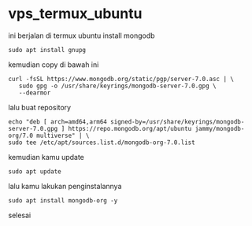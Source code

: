 # vps_termux_ubuntu
ini berjalan di termux ubuntu
install mongodb
```
sudo apt install gnupg
```
kemudian copy di bawah ini
```
curl -fsSL https://www.mongodb.org/static/pgp/server-7.0.asc | \
   sudo gpg -o /usr/share/keyrings/mongodb-server-7.0.gpg \
   --dearmor
```
lalu buat repository
```
echo "deb [ arch=amd64,arm64 signed-by=/usr/share/keyrings/mongodb-server-7.0.gpg ] https://repo.mongodb.org/apt/ubuntu jammy/mongodb-org/7.0 multiverse" | \
sudo tee /etc/apt/sources.list.d/mongodb-org-7.0.list
```
kemudian kamu update
```
sudo apt update
```
lalu kamu lakukan penginstalannya
```
sudo apt install mongodb-org -y
```
selesai
